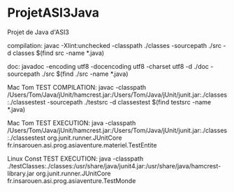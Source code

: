 # ProjetASI3Java
Projet de Java d'ASI3

compilation: javac -Xlint:unchecked -classpath ./classes -sourcepath ./src -d classes $(find src -name *.java)

doc: javadoc -encoding utf8 -docencoding utf8 -charset utf8 -d ./doc -sourcepath ./src $(find ./src -name *.java)


Mac Tom TEST COMPILATION: javac -classpath /Users/Tom/Java/jUnit/hamcrest.jar:/Users/Tom/Java/jUnit/junit.jar:./classes:./classestest -sourcepath ./testsrc -d classestest $(find testsrc -name *.java)

Mac Tom TEST EXECUTION: java -classpath /Users/Tom/Java/jUnit/hamcrest.jar:/Users/Tom/Java/jUnit/junit.jar:./classes:./classestest  org.junit.runner.JUnitCore fr.insarouen.asi.prog.asiaventure.materiel.TestEntite

Linux Const TEST EXECUTION: java -classpath ./testClasses:./classes:/usr/share/java/junit4.jar:/usr/share/java/hamcrest-library.jar org.junit.runner.JUnitCore fr.insarouen.asi.prog.asiaventure.TestMonde 
